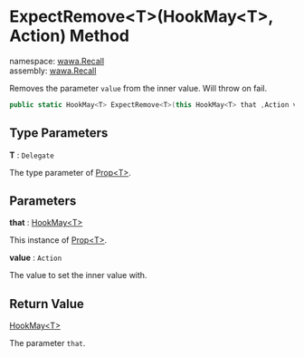 # ExpectRemove\<T\>\(HookMay\<T\>, Action\) Method

namespace: [wawa\.Recall](../../wawa.Recall.md)<br />
assembly: [wawa\.Recall](../../../wawa.Recall.md)

Removes the parameter `value` from the inner value\. Will throw on fail\.

```csharp
public static HookMay<T> ExpectRemove<T>(this HookMay<T> that ,Action value);
```

## Type Parameters

__T__ : `Delegate`

The type parameter of [Prop\<T\>](../../../wawa.Recall/wawa.Recall/Prop\`1.md)\.

## Parameters

__that__ : [HookMay\<T\>](../../../wawa.Recall/wawa.Recall/HookMay\`1.md)

This instance of [Prop\<T\>](../../../wawa.Recall/wawa.Recall/Prop\`1.md)\.

__value__ : `Action`

The value to set the inner value with\.

## Return Value

[HookMay\<T\>](../../../wawa.Recall/wawa.Recall/HookMay\`1.md)

The parameter `that`\.

